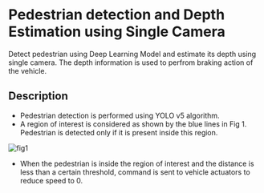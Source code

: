 # Pedestrian detection and Depth Estimation using Single Camera

Detect pedestrian using Deep Learning Model and estimate its depth using single camera. The depth information is used to perfrom braking action of the vehicle.

## Description

* Pedestrian detection is performed using YOLO v5 algorithm.
* A region of interest is considered as shown by the blue lines in Fig 1. Pedestrian is detected only if it is present inside this region.

![fig1](https://user-images.githubusercontent.com/97548464/201071370-b67db7fb-74a4-4aed-b4bb-2f1a248b7958.png=250x250)  

* When the pedestrian is inside the region of interest and the distance is less than a certain threshold, command is sent to vehicle actuators to reduce speed to 0.

